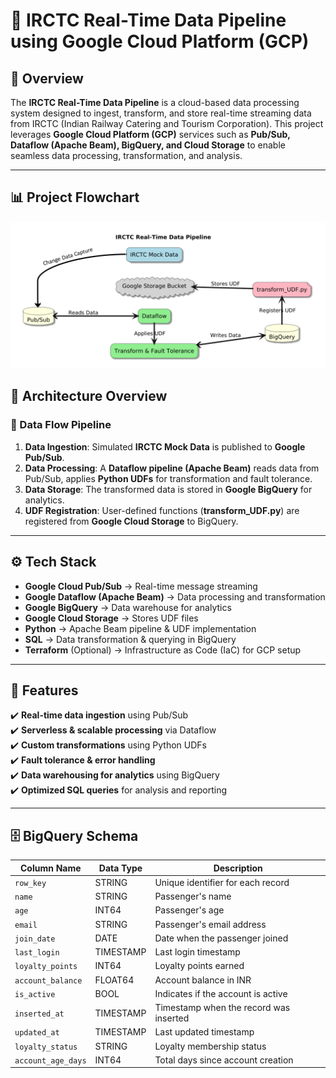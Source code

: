# 🚄 IRCTC Real-Time Data Pipeline using Google Cloud Platform (GCP)

## 📢 Overview  
The **IRCTC Real-Time Data Pipeline** is a cloud-based data processing system designed to ingest, transform, and store real-time streaming data from IRCTC (Indian Railway Catering and Tourism Corporation). This project leverages **Google Cloud Platform (GCP)** services such as **Pub/Sub, Dataflow (Apache Beam), BigQuery, and Cloud Storage** to enable seamless data processing, transformation, and analysis.

---
## 📊 Project Flowchart
![](https://github.com/sujitmahapatra/IRCTC-RealTime-Data-Pipeline-GCP/blob/5546ff698094b39e722b06b17afb4e83c3820194/IRCTC%20Flowchart.png)


## 📁 Architecture Overview  
### **🔹 Data Flow Pipeline**
1. **Data Ingestion**: Simulated **IRCTC Mock Data** is published to **Google Pub/Sub**.
2. **Data Processing**: A **Dataflow pipeline (Apache Beam)** reads data from Pub/Sub, applies **Python UDFs** for transformation and fault tolerance.
3. **Data Storage**: The transformed data is stored in **Google BigQuery** for analytics.
4. **UDF Registration**: User-defined functions (**transform_UDF.py**) are registered from **Google Cloud Storage** to BigQuery.

---

## ⚙️ Tech Stack  
- **Google Cloud Pub/Sub** → Real-time message streaming  
- **Google Dataflow (Apache Beam)** → Data processing and transformation  
- **Google BigQuery** → Data warehouse for analytics  
- **Google Cloud Storage** → Stores UDF files  
- **Python** → Apache Beam pipeline & UDF implementation  
- **SQL** → Data transformation & querying in BigQuery  
- **Terraform** (Optional) → Infrastructure as Code (IaC) for GCP setup  

---

## 🚀 Features  
✔️ **Real-time data ingestion** using Pub/Sub  
✔️ **Serverless & scalable processing** via Dataflow  
✔️ **Custom transformations** using Python UDFs  
✔️ **Fault tolerance & error handling**  
✔️ **Data warehousing for analytics** using BigQuery  
✔️ **Optimized SQL queries** for analysis and reporting  

---

## 🗄️ BigQuery Schema

| Column Name       | Data Type   | Description                          |
|------------------|------------|--------------------------------------|
| `row_key`        | STRING      | Unique identifier for each record   |
| `name`           | STRING      | Passenger's name                    |
| `age`            | INT64       | Passenger's age                     |
| `email`          | STRING      | Passenger's email address           |
| `join_date`      | DATE        | Date when the passenger joined      |
| `last_login`     | TIMESTAMP   | Last login timestamp                |
| `loyalty_points` | INT64       | Loyalty points earned               |
| `account_balance`| FLOAT64     | Account balance in INR              |
| `is_active`      | BOOL        | Indicates if the account is active  |
| `inserted_at`    | TIMESTAMP   | Timestamp when the record was inserted |
| `updated_at`     | TIMESTAMP   | Last updated timestamp              |
| `loyalty_status` | STRING      | Loyalty membership status           |
| `account_age_days` | INT64     | Total days since account creation   |




